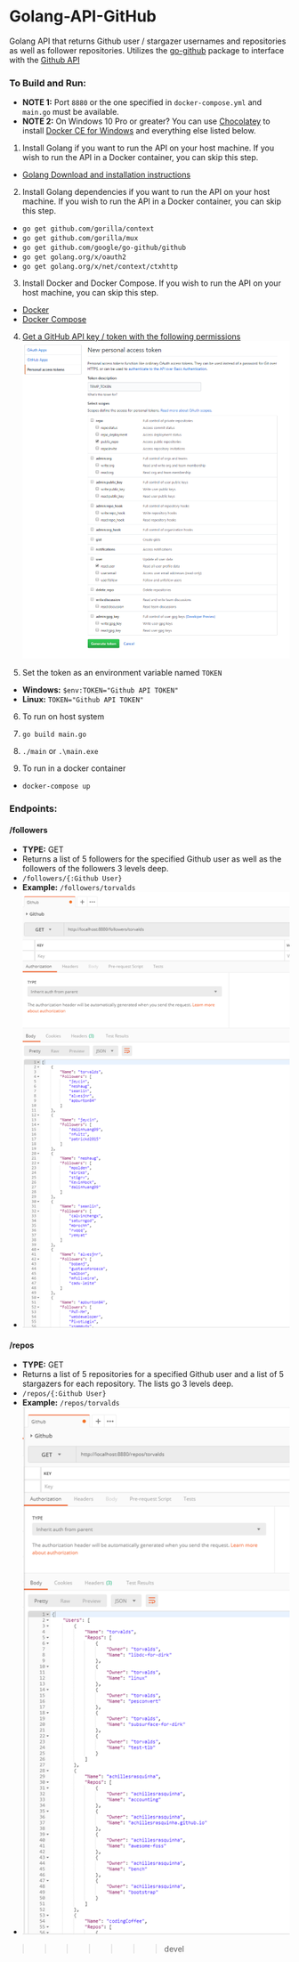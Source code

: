 # Golang-API-GitHub

Golang API that returns Github user / stargazer usernames and repositories as well as follower repositories.
Utilizes the [go-github](https://github.com/google/go-github) package to interface with the [Github API](https://developer.github.com/v3/?)

### To Build and Run:
- **NOTE 1:** Port `8880` or the one specified in `docker-compose.yml` and `main.go` must be available.
- **NOTE 2:** On Windows 10 Pro or greater? You can use [Chocolatey](https://chocolatey.org/) to install [Docker CE for Windows](https://chocolatey.org/packages/docker-for-windows/18.06.1.19507) and everything else listed below.


1. Install Golang if you want to run the API on your host machine. If you wish to run the API in a Docker container, you can skip this step.
  - [Golang Download and installation instructions](https://golang.org/dl/)


2. Install Golang dependencies if you want to run the API on your host machine. If you wish to run the API in a Docker container, you can skip this step.
  - `go get github.com/gorilla/context`
  - `go get github.com/gorilla/mux`
  - `go get github.com/google/go-github/github`
  - `go get golang.org/x/oauth2`
  - `go get golang.org/x/net/context/ctxhttp`


3. Install Docker and Docker Compose. If you wish to run the API on your host machine, you can skip this step.
  - [Docker](https://docs.docker.com/install/)
  - [Docker Compose](https://docs.docker.com/compose/install/)


4. [Get a GitHub API key / token with the following permissions](https://github.com/settings/tokens/new)
  ![Github Token Permissions](GHPAT.png)

5. Set the token as an environment variable named `TOKEN`
  - **Windows:** `$env:TOKEN="Github API TOKEN"`
  - **Linux:** `TOKEN="Github API TOKEN"`


6. To run on host system
  1. `go build main.go`
  2. `./main` or `.\main.exe`


7. To run in a docker container
  - `docker-compose up`

### Endpoints:

#### /followers
- **TYPE:** GET
- Returns a list of 5 followers for the specified Github user as well as the followers of the followers 3 levels deep.
- `/followers/{:Github User}`
- **Example:** `/followers/torvalds`
- ![Followers Screenshot](GHFOLLOWERS.png)

#### /repos
- **TYPE:** GET
- Returns a list of 5 repositories for a specified Github user and a list of 5 stargazers for each repository. The lists go 3 levels deep.
- `/repos/{:Github User}`
- **Example:** `/repos/torvalds`
- ![Repos Screenshot](GHREPOS.png)
>>>>>>> devel
